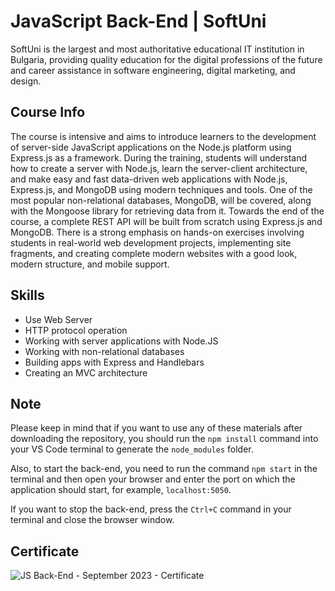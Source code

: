 # JavaScript Back-End | SoftUni

SoftUni is the largest and most authoritative educational IT institution in Bulgaria, providing quality education for the digital professions of the future and career assistance in software engineering, digital marketing, and design.

## Course Info

The course is intensive and aims to introduce learners to the development of server-side JavaScript applications on the Node.js platform using Express.js as a framework. During the training, students will understand how to create a server with Node.js, learn the server-client architecture, and make easy and fast data-driven web applications with Node.js, Express.js, and MongoDB using modern techniques and tools. One of the most popular non-relational databases, MongoDB, will be covered, along with the Mongoose library for retrieving data from it. Towards the end of the course, a complete REST API will be built from scratch using Express.js and MongoDB. There is a strong emphasis on hands-on exercises involving students in real-world web development projects, implementing site fragments, and creating complete modern websites with a good look, modern structure, and mobile support.

## Skills

- Use Web Server
- HTTP protocol operation
- Working with server applications with Node.JS
- Working with non-relational databases
- Building apps with Express and Handlebars
- Creating an MVC architecture

## Note

Please keep in mind that if you want to use any of these materials after downloading the repository, you should run the `npm install` command into your VS Code terminal to generate the `node_modules` folder.

Also, to start the back-end, you need to run the command `npm start` in the terminal and then open your browser and enter the port on which the application should start, for example, `localhost:5050`.

If you want to stop the back-end, press the `Ctrl+C` command in your terminal and close the browser window.

## Certificate

![JS Back-End - September 2023 - Certificate](https://github.com/yopopova/JavaScript_Back-End_SoftUni/assets/59256039/4ad8d47a-6376-4f05-8951-05c396b462b4)